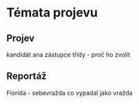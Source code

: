 # Témata projevu
## Projev
kandidát ana zástupce třídy - proč ho zvolit
## Reportáž
Florida - sebevražda co vypadal jako vražda
